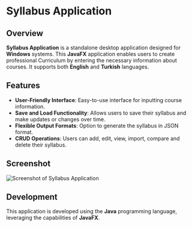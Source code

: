 # Syllabus Application

## Overview

**Syllabus Application** is a standalone desktop application designed for **Windows** systems. This **JavaFX** application enables users to create professional Curriculum by entering the necessary information about courses. It supports both **English** and **Turkish** languages.

## Features

- **User-Friendly Interface**: Easy-to-use interface for inputting course information.
- **Save and Load Functionality**: Allows users to save their syllabus and make updates or changes over time.
- **Flexible Output Formats**: Option to generate the syllabus in JSON format.
- **CRUD Operations**: Users can add, edit, view, import, compare and delete their syllabus.

## Screenshot

![Screenshot of Syllabus Application](https://github.com/ahmetalpsamur/SE302/assets/104353749/5c4a9ff3-88e6-4f1b-970f-7354ab4daa11)


## Development

This application is developed using the **Java** programming language, leveraging the capabilities of **JavaFX**.
